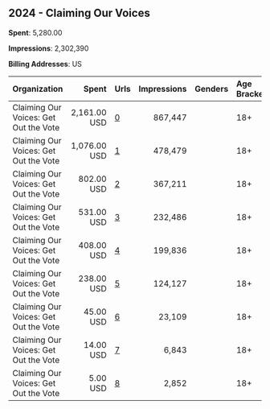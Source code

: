 ## 2024 - Claiming Our Voices 
**Spent**: 5,280.00

**Impressions**: 2,302,390

**Billing Addresses**: US

|Organization|Spent|Urls|Impressions|Genders|Age Brackets|Country Codes|
|:---|---:|:---|---:|:---|:---|:---|
|Claiming Our Voices: Get Out the Vote|2,161.00 USD|[0](https://www.snap.com/political-ads/asset/bb4462a2f8e3b66a0f2fb3289098459d1f5b0a49096daae713f81a177a5954fa?mediaType=mp4)|867,447||18+|united states|
|Claiming Our Voices: Get Out the Vote|1,076.00 USD|[1](https://www.snap.com/political-ads/asset/7c0db2e694f798d7eb005794f2b501b73f0ab39716606e920fffa7285fc61297?mediaType=mp4)|478,479||18+|united states|
|Claiming Our Voices: Get Out the Vote|802.00 USD|[2](https://www.snap.com/political-ads/asset/a03b516ab7ae40fb0a7ccf74069e8eb8a66fe6c8ac959758b4b50545a052f6b1?mediaType=mp4)|367,211||18+|united states|
|Claiming Our Voices: Get Out the Vote|531.00 USD|[3](https://www.snap.com/political-ads/asset/69892eb711675670c47129ce52d30ce293639dd32715678aa8d458fc4419f8c3?mediaType=mp4)|232,486||18+|united states|
|Claiming Our Voices: Get Out the Vote|408.00 USD|[4](https://www.snap.com/political-ads/asset/a03b516ab7ae40fb0a7ccf74069e8eb8a66fe6c8ac959758b4b50545a052f6b1?mediaType=mp4)|199,836||18+|united states|
|Claiming Our Voices: Get Out the Vote|238.00 USD|[5](https://www.snap.com/political-ads/asset/3a44f1c6d3fcda63d3e70fcbb53902edfce6fa69f38836a0fff8ba3bc78fec68?mediaType=mp4)|124,127||18+|united states|
|Claiming Our Voices: Get Out the Vote|45.00 USD|[6](https://www.snap.com/political-ads/asset/de08f629074042b8dc1625db8b7986cb94b895f741dc271581fccfe1811648dc?mediaType=mp4)|23,109||18+|united states|
|Claiming Our Voices: Get Out the Vote|14.00 USD|[7](https://www.snap.com/political-ads/asset/f818407e84187d6b702ef3425c6b9a9677c1e08e07e8d46a293e4aee0447a61a?mediaType=mp4)|6,843||18+|united states|
|Claiming Our Voices: Get Out the Vote|5.00 USD|[8](https://www.snap.com/political-ads/asset/68e431ff81032b4157d207093b9d7a5be27288829d11a86633c04c63530b3854?mediaType=mp4)|2,852||18+|united states|
